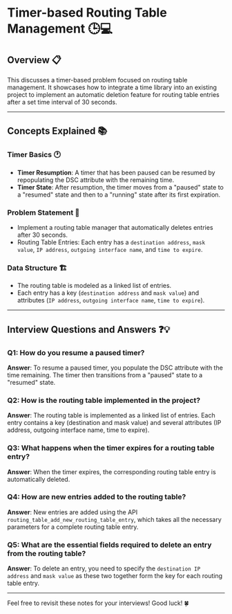 
#  Timer-based Routing Table Management 🕒💻

## Overview 📋
This  discusses a timer-based problem focused on routing table management. It showcases how to integrate a time library into an existing project to implement an automatic deletion feature for routing table entries after a set time interval of 30 seconds.

---

## Concepts Explained 📚

### Timer Basics 🕐
- **Timer Resumption**: A timer that has been paused can be resumed by repopulating the DSC attribute with the remaining time.
- **Timer State**: After resumption, the timer moves from a "paused" state to a "resumed" state and then to a "running" state after its first expiration.


### Problem Statement 📝
- Implement a routing table manager that automatically deletes entries after 30 seconds.
- Routing Table Entries: Each entry has a `destination address`, `mask value`, `IP address`, `outgoing interface name`, and `time to expire`.

### Data Structure 🏗
- The routing table is modeled as a linked list of entries.
- Each entry has a key (`destination address` and `mask value`) and attributes (`IP address`, `outgoing interface name`, `time to expire`).

---

## Interview Questions and Answers ❓💡

### Q1: How do you resume a paused timer?
  **Answer**: To resume a paused timer, you populate the DSC attribute with the time remaining. The timer then transitions from a "paused" state to a "resumed" state.

### Q2: How is the routing table implemented in the project?
  **Answer**: The routing table is implemented as a linked list of entries. Each entry contains a key (destination and mask value) and several attributes (IP address, outgoing interface name, time to expire).

### Q3: What happens when the timer expires for a routing table entry?
  **Answer**: When the timer expires, the corresponding routing table entry is automatically deleted.

### Q4: How are new entries added to the routing table?
  **Answer**: New entries are added using the API `routing_table_add_new_routing_table_entry`, which takes all the necessary parameters for a complete routing table entry.

### Q5: What are the essential fields required to delete an entry from the routing table?
  **Answer**: To delete an entry, you need to specify the `destination IP address` and `mask value` as these two together form the key for each routing table entry.

---

Feel free to revisit these notes for your interviews! Good luck! 🍀
